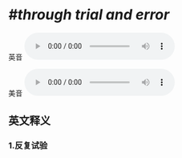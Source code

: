 # ***\#through trial and error*** 
英音
<audio src="./media/through trial and error1_AAC.aac" controls="controls"></audio>

美音
<audio src="./media/through trial and error1_AAC.aac" controls="controls"></audio>



  

英文释义
---
### 1.**反复试验**  


